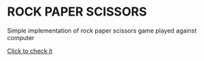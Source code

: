 # ROCK PAPER SCISSORS
Simple implementation of rock paper scissors game played against computer

[Click to check it](https://mikolajduda.github.io/rock-paper-scissors/)
